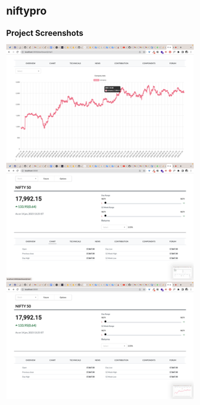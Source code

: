 # niftypro
## Project Screenshots


![alt text](./screenshots/four.png)
![alt text](./screenshots/three.png)
![alt text](./screenshots/two.png)